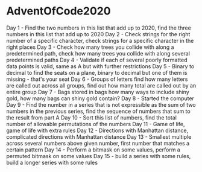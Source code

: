 # AdventOfCode2020

Day 1 - Find the two numbers in this list that add up to 2020, find the three numbers in this list that add up to 2020
Day 2 - Check strings for the right number of a specific character, check strings for a specific character in the right places
Day 3 - Check how many trees you collide with along a predetermined path, check how many trees you collide with along several predetermined paths
Day 4 - Validate if each of several poorly formatted data points is valid, same as A but with further restrictions
Day 5 - Binary to decimal to find the seats on a plane, binary to decimal but one of them is missing - that's your seat
Day 6 - Groups of letters find how many letters are called out across all groups, find out how many total are called out by an entire group
Day 7 - Bags stored in bags how many ways to include shiny gold, how many bags can shiny gold contain?
Day 8 - Started the computer
Day 9 - Find the number in a series that is not expressible as the sum of two numbers in the previous series, find the sequence of numbers that sum to the result from part A
Day 10 - Sort this list of numbers, find the total number of allowable permutations of the numbers
Day 11 - Game of life, game of life with extra rules
Day 12 - Directions with Manhattan distance, complicated directions with Manhattan distance
Day 13 - Smallest multiple across several numbers above given number, first number that matches a certain pattern
Day 14 - Perform a bitmask on some values, perform a permuted bitmask on some values
Day 15 - build a series with some rules, build a longer series with some rules
